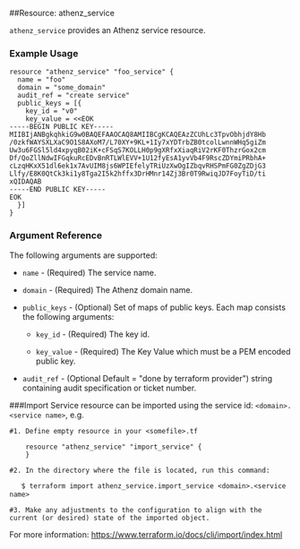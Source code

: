 ##Resource: athenz_service

`athenz_service` provides an Athenz service resource.

### Example Usage

```hcl
resource "athenz_service" "foo_service" {
  name = "foo"
  domain = "some_domain"
  audit_ref = "create service"
  public_keys = [{
    key_id = "v0"
    key_value = <<EOK
-----BEGIN PUBLIC KEY-----
MIIBIjANBgkqhkiG9w0BAQEFAAOCAQ8AMIIBCgKCAQEAzZCUhLc3TpvObhjdY8Hb
/0zkfWAYSXLXaC9O1S8AXoM7/L70XY+9KL+1Iy7xYDTrbZB0tcolLwnnWHq5giZm
Uw3u6FGSl5ld4xpyqB02iK+cFSqS7KOLLH0p9gXRfxXiaqRiV2rKF0ThzrGox2cm
Df/QoZllNdwIFGqkuRcEDvBnRTLWlEVV+1U12fyEsA1yvVb4F9RscZDYmiPRbhA+
cLzqHKxX51dl6ek1x7AvUIM8js6WPIEfelyTRiUzXwOgIZbqvRHSPmFG0ZgZDjG3
Llfy/E8K0QtCk3ki1y8Tga2I5k2hffx3DrHMnr14Zj3Br0T9RwiqJD7FoyTiD/ti
xQIDAQAB
-----END PUBLIC KEY-----
EOK
  }]
}
```

### Argument Reference

The following arguments are supported:

- `name` - (Required) The service name.


- `domain` - (Required) The Athenz domain name.


- `public_keys` - (Optional) Set of maps of public keys. Each map consists the following arguments:  

    - `key_id` - (Required) The key id.
      
    - `key_value` - (Required) The Key Value which must be a PEM encoded public key.


- `audit_ref` - (Optional Default = "done by terraform provider")  string containing audit specification or ticket number.


###Import
Service resource can be imported using the service id: `<domain>.<service name>`, e.g.

```hcl
#1. Define empty resource in your <somefile>.tf

    resource "athenz_service" "import_service" {
    }

#2. In the directory where the file is located, run this command:
        
   ֿ$ terraform import athenz_service.import_service <domain>.<service name> 

#3. Make any adjustments to the configuration to align with the current (or desired) state of the imported object.
```
For more information: https://www.terraform.io/docs/cli/import/index.html